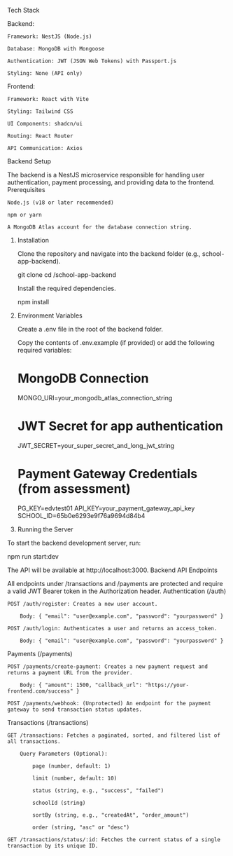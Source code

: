 Tech Stack

Backend:

    Framework: NestJS (Node.js)

    Database: MongoDB with Mongoose

    Authentication: JWT (JSON Web Tokens) with Passport.js

    Styling: None (API only)

Frontend:

    Framework: React with Vite

    Styling: Tailwind CSS

    UI Components: shadcn/ui

    Routing: React Router

    API Communication: Axios

Backend Setup

The backend is a NestJS microservice responsible for handling user authentication, payment processing, and providing data to the frontend.
Prerequisites

    Node.js (v18 or later recommended)

    npm or yarn

    A MongoDB Atlas account for the database connection string.

1. Installation

    Clone the repository and navigate into the backend folder (e.g., school-app-backend).

    git clone <your-repo-url>
    cd <your-repo-folder>/school-app-backend

    Install the required dependencies.

    npm install

2. Environment Variables

    Create a .env file in the root of the backend folder.

    Copy the contents of .env.example (if provided) or add the following required variables:

    # MongoDB Connection
    MONGO_URI=your_mongodb_atlas_connection_string

    # JWT Secret for app authentication
    JWT_SECRET=your_super_secret_and_long_jwt_string

    # Payment Gateway Credentials (from assessment)
    PG_KEY=edvtest01
    API_KEY=your_payment_gateway_api_key
    SCHOOL_ID=65b0e6293e9f76a9694d84b4

3. Running the Server

To start the backend development server, run:

npm run start:dev

The API will be available at http://localhost:3000.
Backend API Endpoints

All endpoints under /transactions and /payments are protected and require a valid JWT Bearer token in the Authorization header.
Authentication (/auth)

    POST /auth/register: Creates a new user account.

        Body: { "email": "user@example.com", "password": "yourpassword" }

    POST /auth/login: Authenticates a user and returns an access_token.

        Body: { "email": "user@example.com", "password": "yourpassword" }

Payments (/payments)

    POST /payments/create-payment: Creates a new payment request and returns a payment URL from the provider.

        Body: { "amount": 1500, "callback_url": "https://your-frontend.com/success" }

    POST /payments/webhook: (Unprotected) An endpoint for the payment gateway to send transaction status updates.

Transactions (/transactions)

    GET /transactions: Fetches a paginated, sorted, and filtered list of all transactions.

        Query Parameters (Optional):

            page (number, default: 1)

            limit (number, default: 10)

            status (string, e.g., "success", "failed")

            schoolId (string)

            sortBy (string, e.g., "createdAt", "order_amount")

            order (string, "asc" or "desc")

    GET /transactions/status/:id: Fetches the current status of a single transaction by its unique ID.

